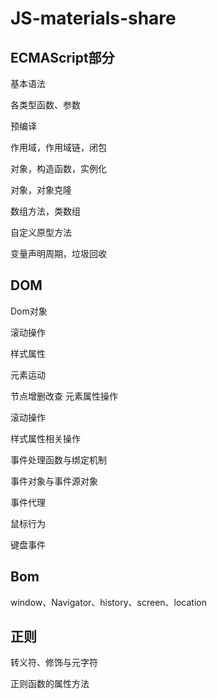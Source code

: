 # JS-materials-share
## ECMAScript部分

基本语法

各类型函数、参数

预编译 

作用域，作用域链，闭包

对象，构造函数，实例化

对象，对象克隆

数组方法，类数组

自定义原型方法

变量声明周期，垃圾回收

## DOM

Dom对象

滚动操作

样式属性

元素运动

节点增删改查 元素属性操作

滚动操作

样式属性相关操作

事件处理函数与绑定机制

事件对象与事件源对象

事件代理

鼠标行为

键盘事件

## Bom

window、Navigator、history、screen、location

## 正则

转义符、修饰与元字符

正则函数的属性方法

